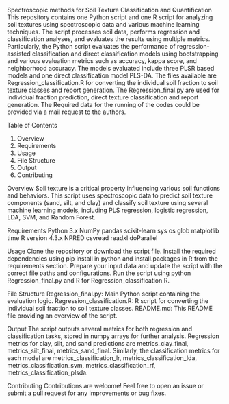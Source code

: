 Spectroscopic methods for Soil Texture Classification and Quantification
This repository contains one Python script and one R script for analyzing soil textures using spectroscopic data and various machine learning techniques. The script processes soil data, performs regression and classification analyses, and evaluates the results using multiple metrics. Particularly, the Python script evaluates the performance of regression-assisted classification and direct classification models using bootstrapping and various evaluation metrics such as accuracy, kappa score, and neighborhood accuracy. The models evaluated include three PLSR based models and one direct classification model PLS-DA. The files available are Regression_classification.R for converting the individual soil fraction to soil texture classes and report generation. The Regression_final.py are used for individual fraction prediction, direct texture classification and report generation. The Required data for the running of the codes could be provided via a mail request to the authors. 

Table of Contents
1. Overview
2. Requirements
3. Usage
4. File Structure
5. Output
6. Contributing

Overview
Soil texture is a critical property influencing various soil functions and behaviors. 
This script uses spectroscopic data to predict soil texture components (sand, silt, and clay) and classify soil texture using several machine learning models, including PLS regression, logistic regression, LDA, SVM, and Random Forest.

Requirements
Python 3.x 
NumPy 
pandas 
scikit-learn 
sys 
os 
glob 
matplotlib 
time 
R version 4.3.x 
NPRED 
csvread 
readxl 
doParallel

Usage 
Clone the repository or download the script file. 
Install the required dependencies using pip install in python and install.packages in R from the requirements section. 
Prepare your input data and update the script with the correct file paths and configurations. 
Run the script using python Regression_final.py and R for Regression_classification.R.

File Structure 
Regression_final.py: Main Python script containing the evaluation logic. 
Regression_classification.R: R script for converting the individual soil fraction to soil texture classes. 
README.md: This README file providing an overview of the script.

Output 
The script outputs several metrics for both regression and classification tasks, stored in numpy arrays for further analysis. 
Regression metrics for clay, silt, and sand predictions are metrics_clay_final, metrics_silt_final, metrics_sand_final. 
Similarly, the classification metrics for each model are metrics_classification_lr, metrics_classification_lda, metrics_classification_svm, metrics_classification_rf, metrics_classification_plsda. 

Contributing 
Contributions are welcome! Feel free to open an issue or submit a pull request for any improvements or bug fixes.